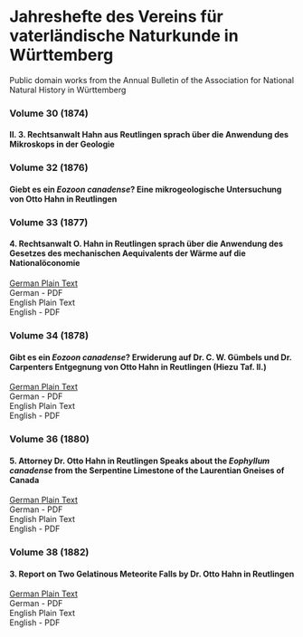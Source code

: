 # Jahreshefte des Vereins für vaterländische Naturkunde in Württemberg

Public domain works from the Annual Bulletin of the Association for National Natural History in Württemberg

### Volume 30 (1874)

#### II. 3. Rechtsanwalt Hahn aus Reutlingen sprach über die Anwendung des Mikroskops in der Geologie

### Volume 32 (1876)

#### Giebt es ein _Eozoon canadense_? Eine mikrogeologische Untersuchung von Otto Hahn in Reutlingen

### Volume 33 (1877)

#### 4. Rechtsanwalt O. Hahn in Reutlingen sprach über die Anwendung des Gesetzes des mechanischen Aequivalents der Wärme auf die Nationalöconomie

[German Plain Text](33/full-text-german.md#4-rechtsanwalt-o-hahn-in-reutlingen-sprach-über-die-anwendung-des-gesetzes-des-mechanischen-aequivalents-der-wärme-auf-die-nationalöconomie)  
German - PDF  
English Plain Text  
English - PDF  

### Volume 34 (1878)

#### Gibt es ein _Eozoon canadense_? Erwiderung auf Dr. C. W. Gümbels und Dr. Carpenters Entgegnung von Otto Hahn in Reutlingen (Hiezu Taf. II.)

[German Plain Text](34/full-text-german.md#gibt-es-ein-eozoon-canadense-erwiderung-auf-dr-c-w-gümbels-und-dr-carpenters-entgegnung-von-otto-hahn-in-reutlingen-hiezu-taf-ii)  
German - PDF  
English Plain Text  
English - PDF  

### Volume 36 (1880)

#### 5. Attorney Dr. Otto Hahn in Reutlingen Speaks about the _Eophyllum canadense_ from the Serpentine Limestone of the Laurentian Gneises of Canada

[German Plain Text](36/full-text-german.md#5-rechtsanwalt-dr-otto-hahn-in-reutlingen-sprach-über-das-eophyllum-canadense-aus-dem-serpentinkalk-des-laurentian-gneisses-von-canada)  
German - PDF  
English Plain Text  
English - PDF  

### Volume 38 (1882)

#### 3. Report on Two Gelatinous Meteorite Falls by Dr. Otto Hahn in Reutlingen

[German Plain Text](38/full-text-german.md#3-bericht-über-zwei-gallertmeteoritenfälle-von-dr-otto-hahn-in-reutlingen)  
German - PDF  
English Plain Text  
English - PDF  
